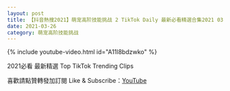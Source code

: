```yaml
---
layout: post
title: 【抖音熱搜2021】萌宠高阶技能挑战 2 TikTok Daily 最新必看精選合集2021 03 26
date: 2021-03-26
category: 萌宠高阶技能挑战
---
```


{% include youtube-video.html id="A11l8bdzwko" %}

2021必看 最新精選 Top TikTok Trending Clips

喜歡請點贊轉發加訂閱 Like & Subscribe：[YouTube](https://www.youtube.com/channel/UCAoR7VcanIPd04uEq_GIylA/videos)

